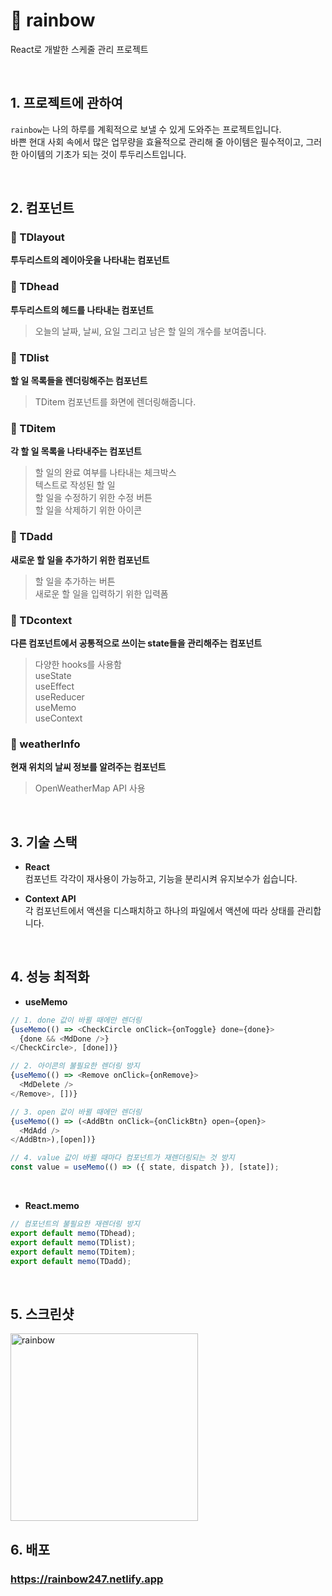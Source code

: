 # 🌈 rainbow
React로 개발한 스케줄 관리 프로젝트

</br>

## 1. 프로젝트에 관하여
`rainbow`는 나의 하루를 계획적으로 보낼 수 있게 도와주는 프로젝트입니다.</br>
바쁜 현대 사회 속에서 많은 업무량을 효율적으로 관리해 줄 아이템은 필수적이고, 그러한 아이템의 기초가 되는 것이 투두리스트입니다.

</br>

## 2. 컴포넌트
### 💎 TDlayout
**투두리스트의 레이아웃을 나타내는 컴포넌트**

### 💎 TDhead
**투두리스트의 헤드를 나타내는 컴포넌트** </br>
> 오늘의 날짜, 날씨, 요일 그리고 남은 할 일의 개수를 보여줍니다.

### 💎 TDlist
**할 일 목록들을 렌더링해주는 컴포넌트**
> TDitem 컴포넌트를 화면에 렌더링해줍니다.

### 💎 TDitem
**각 할 일 목록을 나타내주는 컴포넌트**
> 할 일의 완료 여부를 나타내는 체크박스 </br>
> 텍스트로 작성된 할 일 </br>
> 할 일을 수정하기 위한 수정 버튼 </br>
> 할 일을 삭제하기 위한 아이콘 </br>

### 💎 TDadd
**새로운 할 일을 추가하기 위한 컴포넌트**
> 할 일을 추가하는 버튼 </br>
> 새로운 할 일을 입력하기 위한 입력폼 </br>

### 💎 TDcontext
**다른 컴포넌트에서 공통적으로 쓰이는 state들을 관리해주는 컴포넌트**
> 다양한 hooks를 사용함 </br>
> useState </br>
> useEffect </br>
> useReducer </br>
> useMemo </br>
> useContext </br>

### 💎 weatherInfo
**현재 위치의 날씨 정보를 알려주는 컴포넌트**
> OpenWeatherMap API 사용

</br>

## 3. 기술 스택
- **React**</br>
  컴포넌트 각각이 재사용이 가능하고, 기능을 분리시켜 유지보수가 쉽습니다.

- **Context API**</br>
  각 컴포넌트에서 액션을 디스패치하고 하나의 파일에서 액션에 따라 상태를 관리합니다.
  
  </br>

## 4. 성능 최적화
* **useMemo**
```javascript
// 1. done 값이 바뀔 때에만 렌더링
{useMemo(() => <CheckCircle onClick={onToggle} done={done}>
  {done && <MdDone />}
</CheckCircle>, [done])}

// 2. 아이콘의 불필요한 렌더링 방지
{useMemo(() => <Remove onClick={onRemove}>
  <MdDelete />
</Remove>, [])}

// 3. open 값이 바뀔 때에만 렌더링
{useMemo(() => (<AddBtn onClick={onClickBtn} open={open}>
  <MdAdd />
</AddBtn>),[open])}

// 4. value 값이 바뀔 때마다 컴포넌트가 재렌더링되는 것 방지
const value = useMemo(() => ({ state, dispatch }), [state]);
``` 
</br>

* **React.memo**
```javascript
// 컴포넌트의 불필요한 재렌더링 방지
export default memo(TDhead);
export default memo(TDlist);
export default memo(TDitem);
export default memo(TDadd);
```

</br>

## 5. 스크린샷
<img width="300" alt="rainbow" src="https://user-images.githubusercontent.com/71072930/226807557-46c1775f-e425-4798-b753-60601179d33f.png">

</br>

## 6. 배포
### https://rainbow247.netlify.app

</br>
